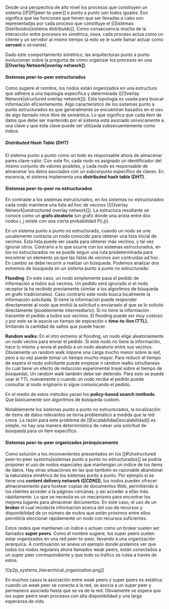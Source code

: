 Desde una perspectiva de alto nivel los procesos que consituyen un sistema [[P2P|peer-to-peer]] o punto a punto son todos iguales. Eso significa que las funciones que tienen que ser llevadas a cabo son representadas por cada proceso que constituye el [[Sistemas Distribuidos|sistema distribuido]]. Como consecuencia mucha de la interacción entre procesos es simétrica, osea, cada proceso actua como un cliente y un servidor al mismo tiempo (a esto se le suele llamar actuar como **servant** o sirviente).

Dado este comportamiento simétrico, las arquitecturas punto a punto evolucionan sobre la pregunta de cómo organizar los procesos en una **[[Overlay Network|overlay network]]**.

#### Sistemas peer-to-peer estructurados
Como sugiere el nombre, los nodos están organizados en una estructura que adhiere a una topología específica y determinada ([[Overlay Network|structured overlay network]]). Esta topología es usada para buscar información eficientemente. Algo característico de los sistemas punto a punto estructurados es que generalmente se encuentran basados en el uso de algo llamado inice libre de semántica. Lo que significa que cada item de datos que debe ser mantenido por el sistema está asociado univocamente a una clave y que esta clave puede ser utilizada subsecuentemente como índice.

##### Distributed Hash Table (DHT)
El sistema punto a punto como un todo es responsable ahora de almacenar pares clave-valor. Con este fin, cada nodo es asignado un identificador del mismo conjunto de valores posíbles, y cada nodo es responsable de almacenar los datos asociados con un subconjunto específico de claves. En escencia, el sistema implementa una **distributed hash table (DHT)**.

#### Sistemas peer-to-peer no estructurados
En contraste a los sistemas estructurados, en los sistemas no estructurados cada nodo mantiene una lista ad hoc de vecinos ([[Overlay Network|unstructured overlay network]]). La estructura resultante se conoce como un **grafo aleatorio** (un grafo donde una arista entre dos nodos i, j existe con una cierta probabilidad P(i,j)).

En un sistema punto a punto no estructurado, cuando un nodo se une usualemente contacta un nodo conocido para obtener una lista inicial de vecinos. Esta lista puede ser usada para obtener más vecinos, y tal vez ignorar otros. Contrario a lo que ocurre con los sistemas estructurados, en los no estructurados no se puede seguir una ruta predeterminada para encontrar un elemento ya que las listas de vecinos son contruidas ad hoc. En cambio se debe recurrir a realizar un búsqueda. Podemos analizar dos extremos de búsqueda en un sistema punto a punto no estructurado:

**Flooding**: En este caso, un nodo simplemente pasa el pedido de información a todos sus vecinos. Un pedido será ignorado si el nodo receptor la ha recibido previamente (similar a los algorítmos de búsqueda en grafo tradicionales). Caso contrario este nodo busca localmente la información solicitada. Si tiene la información puede responder directamente al nodo que emitió la solicitud o enviarselo al que se lo solicito directamente (posiblemente intermediario). Si no tiene la información transmite el pedido a todos sus vecinos.
El flooding puede ser muy costoso y por esto se le asocia un tiempo de expiración o **time-to-live (TTL)**, limitando la cantidad de saltos que puede hacer.

**Random walks:** En el otro extremo al flooding, un nodo elige aleatoriamente un nodo vecino para enviar el pedido. Si este nodo no tiene la información, hace lo mismo y envia el pedido a un nodo aleatorio entre sus vecinos.
Obviamente un random walk impone una carga mucho menor sobre la red, pero a su vez puede tomar un tiempo mucho mayor. Para reducir el tiempo de espera el nodo solicitante puede empezar *n* random walks simultaneas (lo cual tiene un efecto de reducción experimental lineal sobre el tiempo de búsqueda).
Un random walk también debe ser detenido. Para esto se puede usar el TTL nuevamente o cuando un nodo recibe el pedido puede consultar al nodo originario si sigue comunicando el pedido.

En el medio de estos métodos yacen los **policy-based search methods**. Que básicamente son algoritmos de búsqueda custom.

Notablemente los sistemas punto a punto no estructurados, la localización de items de datos relevantes se torna problemático a medida que la red crece. La razón para este problema de [[Escalabilidad|escalabilidad]] es simple, no hay una manera determinística de rutear una solicitud de búsqueda para un item específico.

#### Sistemas peer-to-peer organizados jerárquicamente
Como solución a los inconvenientes presentados en los [[#Unstructured peer-to-peer systems|sistemas punto a punto no estructurados]] se podría proponer el uso de nodos especiales que mantengan un índice de los items de datos.
Hay otras situaciones en las que también es razonable abandonar la naturaleza simétrica de los sistemas punto a punto. Por ejemplo si se tiene una **content delivery network ([[CDN]])**, los nodos pueden ofrecer almacenamiento para hostear copias de documentos Web, permitiendo a los clientes acceder a la páginas cercanas, y así acceder a ellas más rápidamente. Lo que se necesita es un mecanismo para encontrar los mejores lugares para almacenar documentos. En este caso, el uso de un **broker** el cual recolecta información acerca del uso de recursos y disponibilidad de un número de nodos que están próximos entre ellos permitiría sleccionar rápidamente un nodo con recursos suficientes.

Estos nodos que mantienen un índice o actuan como un broker suelen ser llamados **super peers**. Como el nombre sugiere, los super peers suelen estar organizados en una red peer-to-peer, llevando a una organización jerárquica. A continuación se anexa un ejemplo donde podemos ver que todos los nodos regulares ahora llamados weak peers, están conectados a un super peer correspondiente y que todo su tráfico se rutea a través de estos.

![[p2p_systems_hierarchical_organization.png]]

En muchos casos la asociación entre weak peers y super peers es estática; cuando un weak peer se conecta a la red, se asocia a un super peer y permanece asociado hasta que se va de la red. Obviamente se espera que los super peers sean procesos con alta disponibilidad y una larga esperanza de vida.

